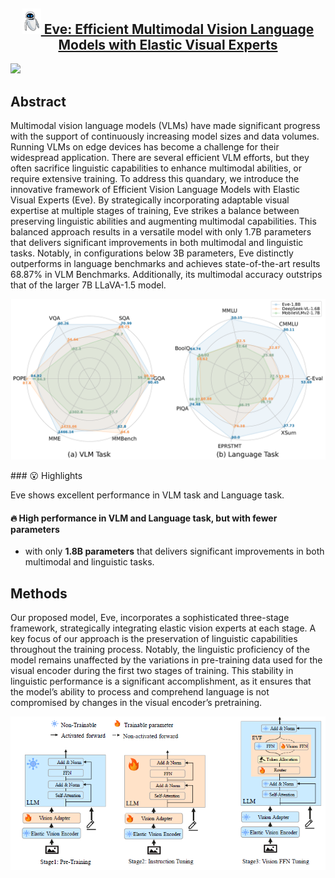 

<h2 align="center"> <a href="https://arxiv.org/pdf/2501.04322"> <img src="assets/Eve-remove-background.png"  width="30"  >  Eve: Efficient Multimodal Vision Language Models with Elastic Visual Experts</a></h2>
<a href='https://arxiv.org/pdf/2501.04322'><img src='https://img.shields.io/badge/Paper-Arxiv-red'></a>


## Abstract
Multimodal vision language models (VLMs) have made significant progress with the support of continuously increasing model sizes and data volumes. Running VLMs on edge devices has become a challenge for their widespread application. There are several efficient VLM efforts, but they often sacrifice linguistic capabilities to enhance multimodal abilities, or require extensive training. To address this quandary, we introduce the innovative framework of Efficient Vision Language Models with Elastic Visual Experts (Eve). By strategically incorporating adaptable visual expertise at multiple stages of training, Eve strikes a balance between preserving linguistic abilities and augmenting multimodal capabilities. This balanced approach results in a versatile model with only 1.7B parameters that delivers significant improvements in both multimodal and linguistic tasks. Notably, in configurations below 3B parameters, Eve distinctly outperforms in language benchmarks and achieves state-of-the-art results 68.87% in VLM Benchmarks. Additionally, its multimodal accuracy outstrips that of the larger 7B LLaVA-1.5 model.
<p align="center"><img src="assets/VLM_language.PNG"></p>
### 😮 Highlights

Eve shows excellent performance in VLM task and Language task.

#### 🔥 High performance in VLM and Language task, but with fewer parameters
- with only **1.8B  parameters** that delivers significant improvements in both multimodal and linguistic tasks.

## Methods
Our proposed model, Eve, incorporates a sophisticated three-stage framework, strategically integrating elastic vision experts at each stage. A key focus of our approach is the preservation of linguistic capabilities throughout the training process. Notably, the linguistic proficiency of the model remains unaffected by the variations in pre-training data used for the visual encoder during the first two stages of training. This stability in linguistic performance is a significant accomplishment, as it ensures that the model’s ability to process and comprehend language is not compromised by changes in the visual encoder’s pretraining.
<p align="center"><img src="assets/method.PNG"></p>
